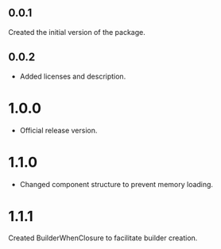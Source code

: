 ## 0.0.1
Created the initial version of the package.

## 0.0.2
* Added licenses and description.

# 1.0.0
* Official release version.

# 1.1.0
* Changed component structure to prevent memory loading.

# 1.1.1
Created BuilderWhenClosure to facilitate builder creation.

